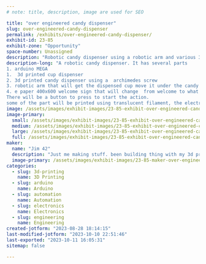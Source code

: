 ```yaml
---
# note: title, description, image are used for SEO

title: "over engineered candy dispenser"
slug: over-engineered-candy-dispenser
permalink: /exhibits/over-engineered-candy-dispenser/
exhibit-id: 23-85
exhibit-zone: "Opportunity"
space-number: Unassigned
description: "Robotic candy dispenser using a robotic arm and various 3d printed machines. "
description-long: "A robotic candy dispenser. It has several parts
1. arduino MEGA
1.  3d printed cup dispenser
2. 3d printed candy dispenser using a  archimedes screw  
3. robotic arm that will get the dispensed cup move it under the candy dispenser and then bring it to the person wanting the candy.
4. e paper 400x600 welcome sign that will change  from welcome to what to do to get candy when someone gets close by using a distance sensor.
There will be a button to press to start the action.
some of the part will be printed using translucent filament, the electronics , motors and wiring will be arranged so the  so the observers can see what is going on."
image: /assets/images/exhibit-images/23-85-exhibit-over-engineered-candy-dispenser-under-construction-large.jpg
image-primary: 
  small: /assets/images/exhibit-images/23-85-exhibit-over-engineered-candy-dispenser-under-construction-small.jpg
  medium: /assets/images/exhibit-images/23-85-exhibit-over-engineered-candy-dispenser-under-construction-medium.jpg
  large: /assets/images/exhibit-images/23-85-exhibit-over-engineered-candy-dispenser-under-construction-large.jpg
  full: /assets/images/exhibit-images/23-85-exhibit-over-engineered-candy-dispenser-under-construction-full.jpg
maker: 
  name: "Jim 42"
  description: "Just me making stuff. been building thing with my 3d printer and using arduino electronics to create items from a washer and dryer messenger to let me know when the clothes are clean and dry to a temperature and sunlight monitor for my wife's orchids house. Former database and software developer."
  image-primary: /assets/images/exhibit-images/23-85-maker-over-engineered-candy-dispenser-win-20230828-17-56-35-pro-medium.jpg
categories: 
  - slug: 3d-printing
    name: 3D Printing
  - slug: arduino
    name: Arduino
  - slug: automation
    name: Automation
  - slug: electronics
    name: Electronics
  - slug: engineering
    name: Engineering
created-jotform: "2023-08-28 18:14:15"
last-modified-jotform: "2023-10-10 22:51:46"
last-exported: "2023-10-11 16:05:31"
sitemap: false

---
```

